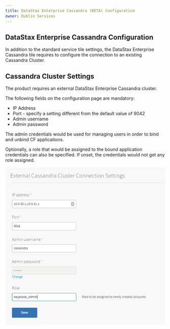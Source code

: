 ```yaml
---
title: DataStax Enterprise Cassandra (BETA) Configuration
owner: Dublin Services
---
```


## DataStax Enterprise Cassandra Configuration

In addition to the standard service tile settings, the DataStax Enterprise Cassandra tile
requires to configure the connection to an existing Cassandra Cluster. 

## Cassandra Cluster Settings

The product requires an external DataStax Enterprise Cassandra cluster.

The following fields on the configuration page are mandatory:

* IP Address
* Port - specify a setting different from the default value of 9042
* Admin username
* Admin password

The admin credentials would be used for managing users in order to bind and unbind CF applications. 

Optionally, a role that would be assigned to the bound application credentials can also
 be specified. If unset, the credentials would not get any role assigned.

![Image of OpsManager Cassandra Cluster Configuration](cluster-settings.png)


